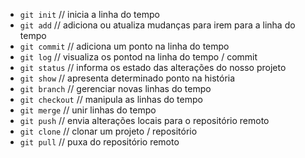 * `git init` // inicia a linha do tempo
* `git add` // adiciona ou atualiza mudanças para irem para a linha do tempo
* `git commit` //  adiciona um ponto na linha do tempo
* `git log` // visualiza os pontod na linha do tempo / commit
* `git status` // informa os estado das alterações do nosso projeto
* `git show` // apresenta determinado ponto na história
* `git branch` // gerenciar novas linhas do tempo
* `git checkout` // manipula as linhas do tempo
* `git merge` // unir linhas do tempo
* `git push` // envia alterações locais para o repositório remoto
* `git clone` // clonar um projeto / repositório
* `git pull` // puxa do repositório remoto